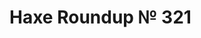 [_template]: ../templates/roundup.html
[date]: / "2015-05-22 17:15:00"
[modified]: / "2015-05-22 17:15:00"
[published]: / "2015-05-22 17:15:00"
[“”]: a ""
# Haxe Roundup № 321